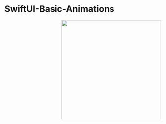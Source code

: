 # SwiftUI-Basic-Animations

<p><img align="right" src="https://github.com/repladev/SwiftUI-Basic-Animations/blob/master/animations.gif width="500" height="320" /></p>
